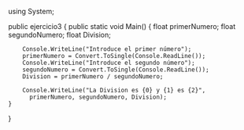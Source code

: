 using System;
 
public ejercicio3
{
    public static void Main()
    {
        float primerNumero;
        float segundoNumero;
        float Division;
 
        Console.WriteLine("Introduce el primer número");
        primerNumero = Convert.ToSingle(Console.ReadLine());
        Console.WriteLine("Introduce el segundo número");
        segundoNumero = Convert.ToSingle(Console.ReadLine());
        Division = primerNumero / segundoNumero;
 
        Console.WriteLine("La Division es {0} y {1} es {2}", 
          primerNumero, segundoNumero, Division);
    }
}
